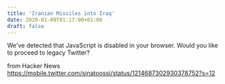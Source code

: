 ```yaml
---
title: 'Iranian Missiles into Iraq'
date: 2020-01-08T01:17:00+01:00
draft: false
---
```


We've detected that JavaScript is disabled in your browser. Would you like to proceed to legacy Twitter?

  
  
from Hacker News https://mobile.twitter.com/sinatoossi/status/1214687302930378752?s=12